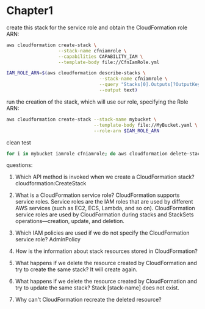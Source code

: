 # Chapter1

create this stack for the service role and obtain the CloudFormation role ARN:

```bash
aws cloudformation create-stack \
                   --stack-name cfniamrole \
                   --capabilities CAPABILITY_IAM \
                   --template-body file://CfnIamRole.yml

IAM_ROLE_ARN=$(aws cloudformation describe-stacks \
                                  --stack-name cfniamrole \
                                  --query "Stacks[0].Outputs[?OutputKey=='IamRole'].OutputValue" \
                                  --output text)
```

run the creation of the stack, which will use our role, specifying the Role ARN:

```bash
aws cloudformation create-stack --stack-name mybucket \
                                --template-body file://MyBucket.yaml \
                                --role-arn $IAM_ROLE_ARN
```

clean test

```bash
for i in mybucket iamrole cfniamrole; do aws cloudformation delete-stack --stack-name $i ; done
```

questions:
1. Which API method is invoked when we create a CloudFormation stack?
cloudformation:CreateStack

2. What is a CloudFormation service role?
CloudFormation supports service roles. Service roles are the IAM roles that are used by different AWS services (such as EC2, ECS, Lambda, and so on). CloudFormation service roles are used by CloudFormation during stacks and StackSets operations—creation, update, and deletion.

3. Which IAM policies are used if we do not specify the CloudFormation service role?
AdminPolicy

4. How is the information about stack resources stored in CloudFormation?
5. What happens if we delete the resource created by CloudFormation and try to create the same stack?
It will create again.

6. What happens if we delete the resource created by CloudFormation and try to update the same stack?
Stack [stack-name] does not exist.

7. Why can't CloudFormation recreate the deleted resource?
